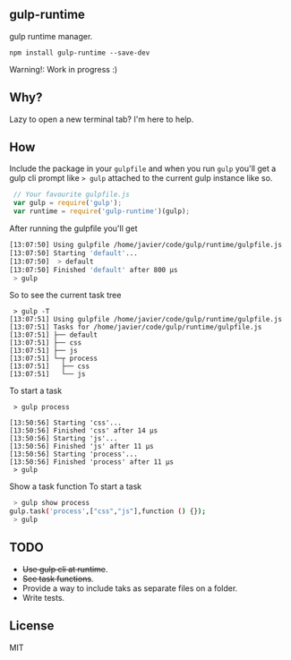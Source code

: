 ## gulp-runtime

gulp runtime manager.

`npm install gulp-runtime --save-dev`

Warning!: Work in progress :)

## Why?

 Lazy to open a new terminal tab? I'm here to help.

## How

  Include the package in your `gulpfile` and when you run `gulp`
  you'll get a gulp cli prompt like ` > gulp ` attached to the current gulp instance like so.

```js
 // Your favourite gulpfile.js
 var gulp = require('gulp');
 var runtime = require('gulp-runtime')(gulp);
```

  After running the gulpfile you'll get

```bash
[13:07:50] Using gulpfile /home/javier/code/gulp/runtime/gulpfile.js
[13:07:50] Starting 'default'...
[13:07:50]  > default
[13:07:50] Finished 'default' after 800 μs
 > gulp
```

So to see the current task tree
```
 > gulp -T
[13:07:51] Using gulpfile /home/javier/code/gulp/runtime/gulpfile.js
[13:07:51] Tasks for /home/javier/code/gulp/runtime/gulpfile.js
[13:07:51] ├── default
[13:07:51] ├── css
[13:07:51] ├── js
[13:07:51] └─┬ process
[13:07:51]   ├── css
[13:07:51]   └── js
```
To start a task
```
 > gulp process

[13:50:56] Starting 'css'...
[13:50:56] Finished 'css' after 14 μs
[13:50:56] Starting 'js'...
[13:50:56] Finished 'js' after 11 μs
[13:50:56] Starting 'process'...
[13:50:56] Finished 'process' after 11 μs
 > gulp
```

Show a task function
To start a task
``` bash
 > gulp show process
gulp.task('process',["css","js"],function () {});
 > gulp
```

## TODO

 - <s>Use gulp cli at runtime</s>.
 - <s>See task functions</s>.
 - Provide a way to include taks as separate files on a folder.
 - Write tests.

## License

MIT
